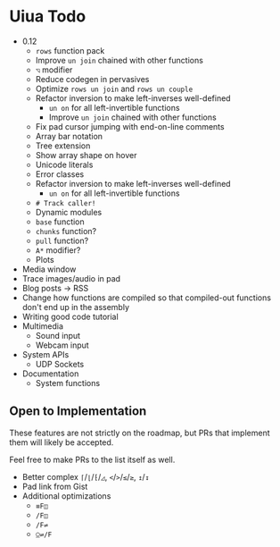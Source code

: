 # Uiua Todo

- 0.12
  - `rows` function pack
  - Improve `un join` chained with other functions
  - `◹` modifier
  - Reduce codegen in pervasives
  - Optimize `rows un join` and `rows un couple`
  - Refactor inversion to make left-inverses well-defined
    - `un on` for all left-invertible functions
    - Improve `un join` chained with other functions
  - Fix pad cursor jumping with end-on-line comments
  - Array bar notation
  - Tree extension
  - Show array shape on hover
  - Unicode literals
  - Error classes
  - Refactor inversion to make left-inverses well-defined
    - `un on` for all left-invertible functions
  - `# Track caller!`
  - Dynamic modules
  - `base` function
  - `chunks` function?
  - `pull` function?
  - `A*` modifier?
  - Plots
- Media window
- Trace images/audio in pad
- Blog posts -> RSS
- Change how functions are compiled so that compiled-out functions don't end up in the assembly
- Writing good code tutorial
- Multimedia
  - Sound input
  - Webcam input
- System APIs
  - UDP Sockets
- Documentation
  - System functions

## Open to Implementation

These features are not strictly on the roadmap, but PRs that implement them will likely be accepted.

Feel free to make PRs to the list itself as well.

- Better complex `⌈`/`⌊`/`⁅`/`◿`, `<`/`>`/`≤`/`≥`, `↥`/`↧`
- Pad link from Gist
- Additional optimizations
  - `≡F◫`
  - `/F◫`
  - `/F⇌`
  - `⍜⇌/F`

